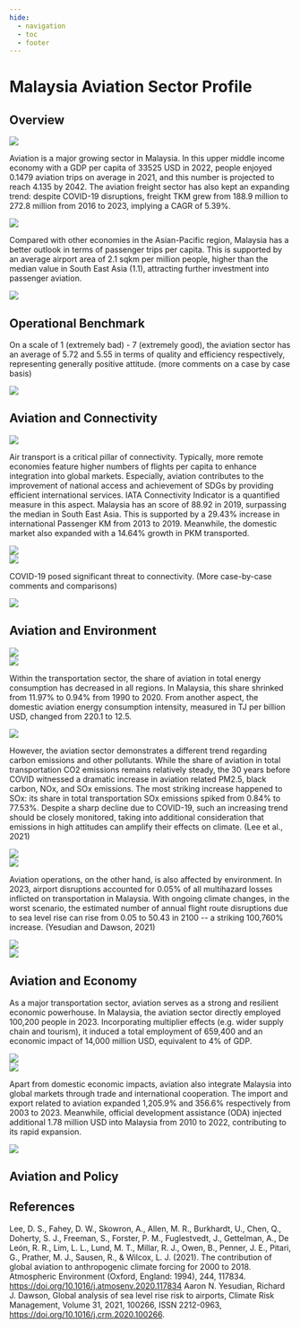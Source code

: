 ```yaml
---
hide:
  - navigation
  - toc
  - footer
---
```


<style>
  /* Hide header */
  .md-header { display: none; }
  .md-main { margin-top: 0; }

  /* Restrict width */
  .md-main__inner {
    max-width: 1100px;   /* adjust to your needs */
    margin: 0 auto;     /* center it */
  }
</style>

# Malaysia Aviation Sector Profile

## Overview

<div class='tableauPlaceholder' id='viz1755813097298' style='position: relative'><noscript><a href='#'><img alt=' ' src='https:&#47;&#47;public.tableau.com&#47;static&#47;images&#47;Av&#47;AviationProfiles&#47;A-Basics&#47;1_rss.png' style='border: none' /></a></noscript><object class='tableauViz'  style='display:none;'><param name='host_url' value='https%3A%2F%2Fpublic.tableau.com%2F' /> <param name='embed_code_version' value='3' /> <param name='site_root' value='' /><param name='name' value='AviationProfiles&#47;A-Basics' /><param name='tabs' value='yes' /><param name='toolbar' value='yes' /><param name='static_image' value='https:&#47;&#47;public.tableau.com&#47;static&#47;images&#47;Av&#47;AviationProfiles&#47;A-Basics&#47;1.png' /> <param name='animate_transition' value='yes' /><param name='display_static_image' value='yes' /><param name='display_spinner' value='yes' /><param name='display_overlay' value='yes' /><param name='display_count' value='yes' /><param name='language' value='en-GB' /></object></div>                <script type='text/javascript'>                    var divElement = document.getElementById('viz1755813097298');                    var vizElement = divElement.getElementsByTagName('object')[0];                    if ( divElement.offsetWidth > 800 ) { vizElement.style.width='1024px';vizElement.style.height='671px';} else if ( divElement.offsetWidth > 500 ) { vizElement.style.width='100%';vizElement.style.height=(divElement.offsetWidth*0.75)+'px';} else { vizElement.style.width='100%';vizElement.style.height='977px';}                     var scriptElement = document.createElement('script');                    scriptElement.src = 'https://public.tableau.com/javascripts/api/viz_v1.js';                    vizElement.parentNode.insertBefore(scriptElement, vizElement);                </script>

Aviation is a major growing sector in Malaysia. In this upper middle income economy with a GDP per capita of 33525 USD in 2022, people enjoyed 0.1479 aviation trips on average in 2021, and this number is projected to reach 4.135 by 2042. The aviation freight sector has also kept an expanding trend: despite COVID-19 disruptions, freight TKM grew from 188.9 million to 272.8 million from 2016 to 2023, implying a CAGR of 5.39%.

<div class='tableauPlaceholder' id='viz1755813401026' style='position: relative'><noscript><a href='#'><img alt=' ' src='https:&#47;&#47;public.tableau.com&#47;static&#47;images&#47;Av&#47;AviationProfiles&#47;A-AirportAreaperCapitaComparison&#47;1_rss.png' style='border: none' /></a></noscript><object class='tableauViz'  style='display:none;'><param name='host_url' value='https%3A%2F%2Fpublic.tableau.com%2F' /> <param name='embed_code_version' value='3' /> <param name='site_root' value='' /><param name='name' value='AviationProfiles&#47;A-AirportAreaperCapitaComparison' /><param name='tabs' value='yes' /><param name='toolbar' value='yes' /><param name='static_image' value='https:&#47;&#47;public.tableau.com&#47;static&#47;images&#47;Av&#47;AviationProfiles&#47;A-AirportAreaperCapitaComparison&#47;1.png' /> <param name='animate_transition' value='yes' /><param name='display_static_image' value='yes' /><param name='display_spinner' value='yes' /><param name='display_overlay' value='yes' /><param name='display_count' value='yes' /><param name='language' value='en-GB' /></object></div>                <script type='text/javascript'>                    var divElement = document.getElementById('viz1755813401026');                    var vizElement = divElement.getElementsByTagName('object')[0];                    if ( divElement.offsetWidth > 800 ) { vizElement.style.width='1024px';vizElement.style.height='671px';} else if ( divElement.offsetWidth > 500 ) { vizElement.style.width='100%';vizElement.style.height=(divElement.offsetWidth*0.75)+'px';} else { vizElement.style.width='100%';vizElement.style.height='977px';}                     var scriptElement = document.createElement('script');                    scriptElement.src = 'https://public.tableau.com/javascripts/api/viz_v1.js';                    vizElement.parentNode.insertBefore(scriptElement, vizElement);                </script>

Compared with other economies in the Asian-Pacific region, Malaysia has a better outlook in terms of passenger trips per capita. This is supported by an average airport area of 2.1 sqkm per million people, higher than the median value in South East Asia (1.1), attracting further investment into passenger aviation.

<div class='tableauPlaceholder' id='viz1755813288115' style='position: relative'><noscript><a href='#'><img alt=' ' src='https:&#47;&#47;public.tableau.com&#47;static&#47;images&#47;Av&#47;AviationProfiles&#47;A-TripsperCapitaComparison&#47;1_rss.png' style='border: none' /></a></noscript><object class='tableauViz'  style='display:none;'><param name='host_url' value='https%3A%2F%2Fpublic.tableau.com%2F' /> <param name='embed_code_version' value='3' /> <param name='site_root' value='' /><param name='name' value='AviationProfiles&#47;A-TripsperCapitaComparison' /><param name='tabs' value='yes' /><param name='toolbar' value='yes' /><param name='static_image' value='https:&#47;&#47;public.tableau.com&#47;static&#47;images&#47;Av&#47;AviationProfiles&#47;A-TripsperCapitaComparison&#47;1.png' /> <param name='animate_transition' value='yes' /><param name='display_static_image' value='yes' /><param name='display_spinner' value='yes' /><param name='display_overlay' value='yes' /><param name='display_count' value='yes' /><param name='language' value='en-GB' /></object></div>                <script type='text/javascript'>                    var divElement = document.getElementById('viz1755813288115');                    var vizElement = divElement.getElementsByTagName('object')[0];                    if ( divElement.offsetWidth > 800 ) { vizElement.style.width='1024px';vizElement.style.height='671px';} else if ( divElement.offsetWidth > 500 ) { vizElement.style.width='100%';vizElement.style.height=(divElement.offsetWidth*0.75)+'px';} else { vizElement.style.width='100%';vizElement.style.height='977px';}                     var scriptElement = document.createElement('script');                    scriptElement.src = 'https://public.tableau.com/javascripts/api/viz_v1.js';                    vizElement.parentNode.insertBefore(scriptElement, vizElement);                </script>



## Operational Benchmark


On a scale of 1 (extremely bad) - 7 (extremely good), the aviation sector has an average of 5.72 and 5.55 in terms of quality and efficiency respectively, representing generally positive attitude.
(more comments on a case by case basis)

<div class='tableauPlaceholder' id='viz1755813553589' style='position: relative'><noscript><a href='#'><img alt=' ' src='https:&#47;&#47;public.tableau.com&#47;static&#47;images&#47;Av&#47;AviationProfiles&#47;A-SubjectiveEvaluation12&#47;1_rss.png' style='border: none' /></a></noscript><object class='tableauViz'  style='display:none;'><param name='host_url' value='https%3A%2F%2Fpublic.tableau.com%2F' /> <param name='embed_code_version' value='3' /> <param name='site_root' value='' /><param name='name' value='AviationProfiles&#47;A-SubjectiveEvaluation12' /><param name='tabs' value='yes' /><param name='toolbar' value='yes' /><param name='static_image' value='https:&#47;&#47;public.tableau.com&#47;static&#47;images&#47;Av&#47;AviationProfiles&#47;A-SubjectiveEvaluation12&#47;1.png' /> <param name='animate_transition' value='yes' /><param name='display_static_image' value='yes' /><param name='display_spinner' value='yes' /><param name='display_overlay' value='yes' /><param name='display_count' value='yes' /><param name='language' value='en-GB' /></object></div>                <script type='text/javascript'>                    var divElement = document.getElementById('viz1755813553589');                    var vizElement = divElement.getElementsByTagName('object')[0];                    if ( divElement.offsetWidth > 800 ) { vizElement.style.minWidth='1024px';vizElement.style.maxWidth='100%';vizElement.style.minHeight='1050px';vizElement.style.maxHeight=(divElement.offsetWidth*0.75)+'px';} else if ( divElement.offsetWidth > 500 ) { vizElement.style.minWidth='1024px';vizElement.style.maxWidth='100%';vizElement.style.minHeight='1050px';vizElement.style.maxHeight=(divElement.offsetWidth*0.75)+'px';} else { vizElement.style.width='100%';vizElement.style.minHeight='1350px';vizElement.style.maxHeight=(divElement.offsetWidth*1.77)+'px';}                     var scriptElement = document.createElement('script');                    scriptElement.src = 'https://public.tableau.com/javascripts/api/viz_v1.js';                    vizElement.parentNode.insertBefore(scriptElement, vizElement);                </script>

## Aviation and Connectivity

<div class='tableauPlaceholder' id='viz1755813620750' style='position: relative'><noscript><a href='#'><img alt=' ' src='https:&#47;&#47;public.tableau.com&#47;static&#47;images&#47;Av&#47;AviationProfiles&#47;A-RemotenessandAviationActivity&#47;1_rss.png' style='border: none' /></a></noscript><object class='tableauViz'  style='display:none;'><param name='host_url' value='https%3A%2F%2Fpublic.tableau.com%2F' /> <param name='embed_code_version' value='3' /> <param name='site_root' value='' /><param name='name' value='AviationProfiles&#47;A-RemotenessandAviationActivity' /><param name='tabs' value='yes' /><param name='toolbar' value='yes' /><param name='static_image' value='https:&#47;&#47;public.tableau.com&#47;static&#47;images&#47;Av&#47;AviationProfiles&#47;A-RemotenessandAviationActivity&#47;1.png' /> <param name='animate_transition' value='yes' /><param name='display_static_image' value='yes' /><param name='display_spinner' value='yes' /><param name='display_overlay' value='yes' /><param name='display_count' value='yes' /><param name='language' value='en-GB' /></object></div>                <script type='text/javascript'>                    var divElement = document.getElementById('viz1755813620750');                    var vizElement = divElement.getElementsByTagName('object')[0];                    if ( divElement.offsetWidth > 800 ) { vizElement.style.width='1024px';vizElement.style.height='671px';} else if ( divElement.offsetWidth > 500 ) { vizElement.style.width='100%';vizElement.style.height=(divElement.offsetWidth*0.75)+'px';} else { vizElement.style.width='100%';vizElement.style.height='977px';}                     var scriptElement = document.createElement('script');                    scriptElement.src = 'https://public.tableau.com/javascripts/api/viz_v1.js';                    vizElement.parentNode.insertBefore(scriptElement, vizElement);                </script>

Air transport is a critical pillar of connectivity. Typically, more remote economies feature higher numbers of flights per capita to enhance integration into global markets. Especially, aviation contributes to the improvement of national access and achievement of SDGs by providing efficient international services. IATA Connectivity Indicator is a quantified measure in this aspect. Malaysia has an score of 88.92 in 2019, surpassing the median in South East Asia. This is supported by a 29.43% increase in international Passenger KM from 2013 to 2019. Meanwhile, the domestic market also expanded with a 14.64% growth in PKM transported.


<div class='tableauPlaceholder' id='viz1755813736130' style='position: relative'><noscript><a href='#'><img alt=' ' src='https:&#47;&#47;public.tableau.com&#47;static&#47;images&#47;Av&#47;AviationProfiles&#47;A-Connectivity&#47;1_rss.png' style='border: none' /></a></noscript><object class='tableauViz'  style='display:none;'><param name='host_url' value='https%3A%2F%2Fpublic.tableau.com%2F' /> <param name='embed_code_version' value='3' /> <param name='site_root' value='' /><param name='name' value='AviationProfiles&#47;A-Connectivity' /><param name='tabs' value='yes' /><param name='toolbar' value='yes' /><param name='static_image' value='https:&#47;&#47;public.tableau.com&#47;static&#47;images&#47;Av&#47;AviationProfiles&#47;A-Connectivity&#47;1.png' /> <param name='animate_transition' value='yes' /><param name='display_static_image' value='yes' /><param name='display_spinner' value='yes' /><param name='display_overlay' value='yes' /><param name='display_count' value='yes' /><param name='language' value='en-GB' /></object></div>                <script type='text/javascript'>                    var divElement = document.getElementById('viz1755813736130');                    var vizElement = divElement.getElementsByTagName('object')[0];                    if ( divElement.offsetWidth > 800 ) { vizElement.style.width='1024px';vizElement.style.height='671px';} else if ( divElement.offsetWidth > 500 ) { vizElement.style.width='100%';vizElement.style.height=(divElement.offsetWidth*0.75)+'px';} else { vizElement.style.width='100%';vizElement.style.height='977px';}                     var scriptElement = document.createElement('script');                    scriptElement.src = 'https://public.tableau.com/javascripts/api/viz_v1.js';                    vizElement.parentNode.insertBefore(scriptElement, vizElement);                </script>

<div class='tableauPlaceholder' id='viz1755813755336' style='position: relative'><noscript><a href='#'><img alt=' ' src='https:&#47;&#47;public.tableau.com&#47;static&#47;images&#47;Av&#47;AviationProfiles&#47;A-Connectivity2&#47;1_rss.png' style='border: none' /></a></noscript><object class='tableauViz'  style='display:none;'><param name='host_url' value='https%3A%2F%2Fpublic.tableau.com%2F' /> <param name='embed_code_version' value='3' /> <param name='site_root' value='' /><param name='name' value='AviationProfiles&#47;A-Connectivity2' /><param name='tabs' value='yes' /><param name='toolbar' value='yes' /><param name='static_image' value='https:&#47;&#47;public.tableau.com&#47;static&#47;images&#47;Av&#47;AviationProfiles&#47;A-Connectivity2&#47;1.png' /> <param name='animate_transition' value='yes' /><param name='display_static_image' value='yes' /><param name='display_spinner' value='yes' /><param name='display_overlay' value='yes' /><param name='display_count' value='yes' /><param name='language' value='en-GB' /></object></div>                <script type='text/javascript'>                    var divElement = document.getElementById('viz1755813755336');                    var vizElement = divElement.getElementsByTagName('object')[0];                    if ( divElement.offsetWidth > 800 ) { vizElement.style.width='1024px';vizElement.style.height='671px';} else if ( divElement.offsetWidth > 500 ) { vizElement.style.width='100%';vizElement.style.height=(divElement.offsetWidth*0.75)+'px';} else { vizElement.style.width='100%';vizElement.style.height='977px';}                     var scriptElement = document.createElement('script');                    scriptElement.src = 'https://public.tableau.com/javascripts/api/viz_v1.js';                    vizElement.parentNode.insertBefore(scriptElement, vizElement);                </script>

COVID-19 posed significant threat to connectivity. (More case-by-case comments and comparisons)

<div class='tableauPlaceholder' id='viz1755813777417' style='position: relative'><noscript><a href='#'><img alt=' ' src='https:&#47;&#47;public.tableau.com&#47;static&#47;images&#47;Av&#47;AviationProfiles&#47;A-ConnectivityBenchmark&#47;1_rss.png' style='border: none' /></a></noscript><object class='tableauViz'  style='display:none;'><param name='host_url' value='https%3A%2F%2Fpublic.tableau.com%2F' /> <param name='embed_code_version' value='3' /> <param name='site_root' value='' /><param name='name' value='AviationProfiles&#47;A-ConnectivityBenchmark' /><param name='tabs' value='yes' /><param name='toolbar' value='yes' /><param name='static_image' value='https:&#47;&#47;public.tableau.com&#47;static&#47;images&#47;Av&#47;AviationProfiles&#47;A-ConnectivityBenchmark&#47;1.png' /> <param name='animate_transition' value='yes' /><param name='display_static_image' value='yes' /><param name='display_spinner' value='yes' /><param name='display_overlay' value='yes' /><param name='display_count' value='yes' /><param name='language' value='en-GB' /></object></div>                <script type='text/javascript'>                    var divElement = document.getElementById('viz1755813777417');                    var vizElement = divElement.getElementsByTagName('object')[0];                    if ( divElement.offsetWidth > 800 ) { vizElement.style.width='1024px';vizElement.style.height='671px';} else if ( divElement.offsetWidth > 500 ) { vizElement.style.width='100%';vizElement.style.height=(divElement.offsetWidth*0.75)+'px';} else { vizElement.style.width='100%';vizElement.style.height='977px';}                     var scriptElement = document.createElement('script');                    scriptElement.src = 'https://public.tableau.com/javascripts/api/viz_v1.js';                    vizElement.parentNode.insertBefore(scriptElement, vizElement);                </script>

## Aviation and Environment

<div class='tableauPlaceholder' id='viz1755813900781' style='position: relative'><noscript><a href='#'><img alt=' ' src='https:&#47;&#47;public.tableau.com&#47;static&#47;images&#47;Av&#47;AviationProfiles&#47;A-EnergyConsumption&#47;1_rss.png' style='border: none' /></a></noscript><object class='tableauViz'  style='display:none;'><param name='host_url' value='https%3A%2F%2Fpublic.tableau.com%2F' /> <param name='embed_code_version' value='3' /> <param name='site_root' value='' /><param name='name' value='AviationProfiles&#47;A-EnergyConsumption' /><param name='tabs' value='yes' /><param name='toolbar' value='yes' /><param name='static_image' value='https:&#47;&#47;public.tableau.com&#47;static&#47;images&#47;Av&#47;AviationProfiles&#47;A-EnergyConsumption&#47;1.png' /> <param name='animate_transition' value='yes' /><param name='display_static_image' value='yes' /><param name='display_spinner' value='yes' /><param name='display_overlay' value='yes' /><param name='display_count' value='yes' /><param name='language' value='en-GB' /></object></div>                <script type='text/javascript'>                    var divElement = document.getElementById('viz1755813900781');                    var vizElement = divElement.getElementsByTagName('object')[0];                    if ( divElement.offsetWidth > 800 ) { vizElement.style.width='1024px';vizElement.style.height='671px';} else if ( divElement.offsetWidth > 500 ) { vizElement.style.width='100%';vizElement.style.height=(divElement.offsetWidth*0.75)+'px';} else { vizElement.style.width='100%';vizElement.style.height='977px';}                     var scriptElement = document.createElement('script');                    scriptElement.src = 'https://public.tableau.com/javascripts/api/viz_v1.js';                    vizElement.parentNode.insertBefore(scriptElement, vizElement);                </script>

<div class='tableauPlaceholder' id='viz1755813939548' style='position: relative'><noscript><a href='#'><img alt=' ' src='https:&#47;&#47;public.tableau.com&#47;static&#47;images&#47;Av&#47;AviationProfiles&#47;A-EnergyConsumptionBenchmark&#47;1_rss.png' style='border: none' /></a></noscript><object class='tableauViz'  style='display:none;'><param name='host_url' value='https%3A%2F%2Fpublic.tableau.com%2F' /> <param name='embed_code_version' value='3' /> <param name='site_root' value='' /><param name='name' value='AviationProfiles&#47;A-EnergyConsumptionBenchmark' /><param name='tabs' value='yes' /><param name='toolbar' value='yes' /><param name='static_image' value='https:&#47;&#47;public.tableau.com&#47;static&#47;images&#47;Av&#47;AviationProfiles&#47;A-EnergyConsumptionBenchmark&#47;1.png' /> <param name='animate_transition' value='yes' /><param name='display_static_image' value='yes' /><param name='display_spinner' value='yes' /><param name='display_overlay' value='yes' /><param name='display_count' value='yes' /><param name='language' value='en-GB' /></object></div>                <script type='text/javascript'>                    var divElement = document.getElementById('viz1755813939548');                   var vizElement = divElement.getElementsByTagName('object')[0];                    if ( divElement.offsetWidth > 800 ) { vizElement.style.width='1024px';vizElement.style.height='671px';} else if ( divElement.offsetWidth > 500 ) { vizElement.style.width='100%';vizElement.style.height=(divElement.offsetWidth*0.75)+'px';} else { vizElement.style.width='100%';vizElement.style.height='977px';}                     var scriptElement = document.createElement('script');                    scriptElement.src = 'https://public.tableau.com/javascripts/api/viz_v1.js';                    vizElement.parentNode.insertBefore(scriptElement, vizElement);                </script>

Within the transportation sector, the share of aviation in total energy consumption has decreased in all regions. In Malaysia, this share shrinked from 11.97% to 0.94% from 1990 to 2020. From another aspect, the domestic aviation energy consumption intensity, measured in TJ per billion USD, changed from 220.1 to 12.5.

<div class='tableauPlaceholder' id='viz1755813951936' style='position: relative'><noscript><a href='#'><img alt=' ' src='https:&#47;&#47;public.tableau.com&#47;static&#47;images&#47;5C&#47;5CRC5CZ2J&#47;1_rss.png' style='border: none' /></a></noscript><object class='tableauViz'  style='display:none;'><param name='host_url' value='https%3A%2F%2Fpublic.tableau.com%2F' /> <param name='embed_code_version' value='3' /> <param name='path' value='shared&#47;5CRC5CZ2J' /> <param name='toolbar' value='yes' /><param name='static_image' value='https:&#47;&#47;public.tableau.com&#47;static&#47;images&#47;5C&#47;5CRC5CZ2J&#47;1.png' /> <param name='animate_transition' value='yes' /><param name='display_static_image' value='yes' /><param name='display_spinner' value='yes' /><param name='display_overlay' value='yes' /><param name='display_count' value='yes' /><param name='language' value='en-GB' /></object></div>                <script type='text/javascript'>                    var divElement = document.getElementById('viz1755813951936');                    var vizElement = divElement.getElementsByTagName('object')[0];                    if ( divElement.offsetWidth > 800 ) { vizElement.style.width='1024px';vizElement.style.height='671px';} else if ( divElement.offsetWidth > 500 ) { vizElement.style.width='100%';vizElement.style.height=(divElement.offsetWidth*0.75)+'px';} else { vizElement.style.width='100%';vizElement.style.height='977px';}                     var scriptElement = document.createElement('script');                    scriptElement.src = 'https://public.tableau.com/javascripts/api/viz_v1.js';                    vizElement.parentNode.insertBefore(scriptElement, vizElement);                </script>

However, the aviation sector demonstrates a different trend regarding carbon emissions and other pollutants. While the share of aviation in total transportation CO2 emissions remains relatively steady, the 30 years before COVID witnessed a dramatic increase in aviation related PM2.5, black carbon, NOx, and SOx emissions. The most striking increase happened to SOx: its share in total transportation SOx emissions spiked from 0.84% to 77.53%. Despite a sharp decline due to COVID-19, such an increasing trend should be closely monitored, taking into additional consideration that emissions in high attitudes can amplify their effects on climate. (Lee et al., 2021)

<div class='tableauPlaceholder' id='viz1755813967969' style='position: relative'><noscript><a href='#'><img alt=' ' src='https:&#47;&#47;public.tableau.com&#47;static&#47;images&#47;4N&#47;4NG35T7QJ&#47;1_rss.png' style='border: none' /></a></noscript><object class='tableauViz'  style='display:none;'><param name='host_url' value='https%3A%2F%2Fpublic.tableau.com%2F' /> <param name='embed_code_version' value='3' /> <param name='path' value='shared&#47;4NG35T7QJ' /> <param name='toolbar' value='yes' /><param name='static_image' value='https:&#47;&#47;public.tableau.com&#47;static&#47;images&#47;4N&#47;4NG35T7QJ&#47;1.png' /> <param name='animate_transition' value='yes' /><param name='display_static_image' value='yes' /><param name='display_spinner' value='yes' /><param name='display_overlay' value='yes' /><param name='display_count' value='yes' /><param name='language' value='en-GB' /></object></div>                <script type='text/javascript'>                    var divElement = document.getElementById('viz1755813967969');                    var vizElement = divElement.getElementsByTagName('object')[0];                    if ( divElement.offsetWidth > 800 ) { vizElement.style.width='1024px';vizElement.style.height='671px';} else if ( divElement.offsetWidth > 500 ) { vizElement.style.width='100%';vizElement.style.height=(divElement.offsetWidth*0.75)+'px';} else { vizElement.style.width='100%';vizElement.style.height='977px';}                     var scriptElement = document.createElement('script');                    scriptElement.src = 'https://public.tableau.com/javascripts/api/viz_v1.js';                    vizElement.parentNode.insertBefore(scriptElement, vizElement);                </script>

<div class='tableauPlaceholder' id='viz1755813987932' style='position: relative'><noscript><a href='#'><img alt=' ' src='https:&#47;&#47;public.tableau.com&#47;static&#47;images&#47;KD&#47;KDD9BQCJR&#47;1_rss.png' style='border: none' /></a></noscript><object class='tableauViz'  style='display:none;'><param name='host_url' value='https%3A%2F%2Fpublic.tableau.com%2F' /> <param name='embed_code_version' value='3' /> <param name='path' value='shared&#47;KDD9BQCJR' /> <param name='toolbar' value='yes' /><param name='static_image' value='https:&#47;&#47;public.tableau.com&#47;static&#47;images&#47;KD&#47;KDD9BQCJR&#47;1.png' /> <param name='animate_transition' value='yes' /><param name='display_static_image' value='yes' /><param name='display_spinner' value='yes' /><param name='display_overlay' value='yes' /><param name='display_count' value='yes' /><param name='language' value='en-GB' /></object></div>                <script type='text/javascript'>                    var divElement = document.getElementById('viz1755813987932');                    var vizElement = divElement.getElementsByTagName('object')[0];                    if ( divElement.offsetWidth > 800 ) { vizElement.style.width='1024px';vizElement.style.height='671px';} else if ( divElement.offsetWidth > 500 ) { vizElement.style.width='100%';vizElement.style.height=(divElement.offsetWidth*0.75)+'px';} else { vizElement.style.width='100%';vizElement.style.height='977px';}                     var scriptElement = document.createElement('script');                    scriptElement.src = 'https://public.tableau.com/javascripts/api/viz_v1.js';                    vizElement.parentNode.insertBefore(scriptElement, vizElement);                </script>

Aviation operations, on the other hand, is also affected by environment. In 2023, airport disruptions accounted for 0.05% of all multihazard losses inflicted on transportation in Malaysia. With ongoing climate changes, in the worst scenario, the estimated number of annual flight route disruptions due to sea level rise can rise from 0.05 to 50.43 in 2100 -- a striking 100,760% increase. (Yesudian and Dawson, 2021)


<div class='tableauPlaceholder' id='viz1755814006052' style='position: relative'><noscript><a href='#'><img alt=' ' src='https:&#47;&#47;public.tableau.com&#47;static&#47;images&#47;J5&#47;J5QS2F8BN&#47;1_rss.png' style='border: none' /></a></noscript><object class='tableauViz'  style='display:none;'><param name='host_url' value='https%3A%2F%2Fpublic.tableau.com%2F' /> <param name='embed_code_version' value='3' /> <param name='path' value='shared&#47;J5QS2F8BN' /> <param name='toolbar' value='yes' /><param name='static_image' value='https:&#47;&#47;public.tableau.com&#47;static&#47;images&#47;J5&#47;J5QS2F8BN&#47;1.png' /> <param name='animate_transition' value='yes' /><param name='display_static_image' value='yes' /><param name='display_spinner' value='yes' /><param name='display_overlay' value='yes' /><param name='display_count' value='yes' /><param name='language' value='en-GB' /></object></div>                <script type='text/javascript'>                    var divElement = document.getElementById('viz1755814006052');                    var vizElement = divElement.getElementsByTagName('object')[0];                    if ( divElement.offsetWidth > 800 ) { vizElement.style.width='1024px';vizElement.style.height='671px';} else if ( divElement.offsetWidth > 500 ) { vizElement.style.width='100%';vizElement.style.height=(divElement.offsetWidth*0.75)+'px';} else { vizElement.style.width='100%';vizElement.style.height='977px';}                     var scriptElement = document.createElement('script');                    scriptElement.src = 'https://public.tableau.com/javascripts/api/viz_v1.js';                    vizElement.parentNode.insertBefore(scriptElement, vizElement);                </script>

<div class='tableauPlaceholder' id='viz1755814024085' style='position: relative'><noscript><a href='#'><img alt=' ' src='https:&#47;&#47;public.tableau.com&#47;static&#47;images&#47;GM&#47;GMBFRDPQR&#47;1_rss.png' style='border: none' /></a></noscript><object class='tableauViz'  style='display:none;'><param name='host_url' value='https%3A%2F%2Fpublic.tableau.com%2F' /> <param name='embed_code_version' value='3' /> <param name='path' value='shared&#47;GMBFRDPQR' /> <param name='toolbar' value='yes' /><param name='static_image' value='https:&#47;&#47;public.tableau.com&#47;static&#47;images&#47;GM&#47;GMBFRDPQR&#47;1.png' /> <param name='animate_transition' value='yes' /><param name='display_static_image' value='yes' /><param name='display_spinner' value='yes' /><param name='display_overlay' value='yes' /><param name='display_count' value='yes' /><param name='language' value='en-GB' /></object></div>                <script type='text/javascript'>                    var divElement = document.getElementById('viz1755814024085');                    var vizElement = divElement.getElementsByTagName('object')[0];                    if ( divElement.offsetWidth > 800 ) { vizElement.style.width='1024px';vizElement.style.height='671px';} else if ( divElement.offsetWidth > 500 ) { vizElement.style.width='100%';vizElement.style.height=(divElement.offsetWidth*0.75)+'px';} else { vizElement.style.width='100%';vizElement.style.height='977px';}                     var scriptElement = document.createElement('script');                    scriptElement.src = 'https://public.tableau.com/javascripts/api/viz_v1.js';                    vizElement.parentNode.insertBefore(scriptElement, vizElement);                </script>

## Aviation and Economy

As a major transportation sector, aviation serves as a strong and resilient economic powerhouse. In Malaysia, the aviation sector directly employed 100,200 people in 2023. Incorporating multiplier effects (e.g. wider supply chain and tourism), it induced a total employment of 659,400 and an economic impact of 14,000 million USD, equivalent to 4% of GDP.


<div class='tableauPlaceholder' id='viz1755814040121' style='position: relative'><noscript><a href='#'><img alt=' ' src='https:&#47;&#47;public.tableau.com&#47;static&#47;images&#47;CW&#47;CWQ7325B7&#47;1_rss.png' style='border: none' /></a></noscript><object class='tableauViz'  style='display:none;'><param name='host_url' value='https%3A%2F%2Fpublic.tableau.com%2F' /> <param name='embed_code_version' value='3' /> <param name='path' value='shared&#47;CWQ7325B7' /> <param name='toolbar' value='yes' /><param name='static_image' value='https:&#47;&#47;public.tableau.com&#47;static&#47;images&#47;CW&#47;CWQ7325B7&#47;1.png' /> <param name='animate_transition' value='yes' /><param name='display_static_image' value='yes' /><param name='display_spinner' value='yes' /><param name='display_overlay' value='yes' /><param name='display_count' value='yes' /><param name='language' value='en-GB' /></object></div>                <script type='text/javascript'>                    var divElement = document.getElementById('viz1755814040121');                    var vizElement = divElement.getElementsByTagName('object')[0];                    if ( divElement.offsetWidth > 800 ) { vizElement.style.width='1024px';vizElement.style.height='671px';} else if ( divElement.offsetWidth > 500 ) { vizElement.style.width='100%';vizElement.style.height=(divElement.offsetWidth*0.75)+'px';} else { vizElement.style.width='100%';vizElement.style.height='977px';}                     var scriptElement = document.createElement('script');                    scriptElement.src = 'https://public.tableau.com/javascripts/api/viz_v1.js';                    vizElement.parentNode.insertBefore(scriptElement, vizElement);                </script>

<div class='tableauPlaceholder' id='viz1755814083406' style='position: relative'><noscript><a href='#'><img alt=' ' src='https:&#47;&#47;public.tableau.com&#47;static&#47;images&#47;CX&#47;CXBKXJ24S&#47;1_rss.png' style='border: none' /></a></noscript><object class='tableauViz'  style='display:none;'><param name='host_url' value='https%3A%2F%2Fpublic.tableau.com%2F' /> <param name='embed_code_version' value='3' /> <param name='path' value='shared&#47;CXBKXJ24S' /> <param name='toolbar' value='yes' /><param name='static_image' value='https:&#47;&#47;public.tableau.com&#47;static&#47;images&#47;CX&#47;CXBKXJ24S&#47;1.png' /> <param name='animate_transition' value='yes' /><param name='display_static_image' value='yes' /><param name='display_spinner' value='yes' /><param name='display_overlay' value='yes' /><param name='display_count' value='yes' /><param name='language' value='en-GB' /></object></div>                <script type='text/javascript'>                    var divElement = document.getElementById('viz1755814083406');                    var vizElement = divElement.getElementsByTagName('object')[0];                    if ( divElement.offsetWidth > 800 ) { vizElement.style.width='1024px';vizElement.style.height='671px';} else if ( divElement.offsetWidth > 500 ) { vizElement.style.width='100%';vizElement.style.height=(divElement.offsetWidth*0.75)+'px';} else { vizElement.style.width='100%';vizElement.style.height='977px';}                     var scriptElement = document.createElement('script');                    scriptElement.src = 'https://public.tableau.com/javascripts/api/viz_v1.js';                    vizElement.parentNode.insertBefore(scriptElement, vizElement);                </script>

Apart from domestic economic impacts, aviation also integrate Malaysia into global markets through trade and international cooperation. The import and export related to aviation expanded 1,205.9% and 356.6% respectively from 2003 to 2023. Meanwhile, official development assistance (ODA) injected additional 1.78 million USD into Malaysia from 2010 to 2022, contributing to its rapid expansion.

<div class='tableauPlaceholder' id='viz1755814112638' style='position: relative'><noscript><a href='#'><img alt=' ' src='https:&#47;&#47;public.tableau.com&#47;static&#47;images&#47;MD&#47;MDCKWTQT2&#47;1_rss.png' style='border: none' /></a></noscript><object class='tableauViz'  style='display:none;'><param name='host_url' value='https%3A%2F%2Fpublic.tableau.com%2F' /> <param name='embed_code_version' value='3' /> <param name='path' value='shared&#47;MDCKWTQT2' /> <param name='toolbar' value='yes' /><param name='static_image' value='https:&#47;&#47;public.tableau.com&#47;static&#47;images&#47;MD&#47;MDCKWTQT2&#47;1.png' /> <param name='animate_transition' value='yes' /><param name='display_static_image' value='yes' /><param name='display_spinner' value='yes' /><param name='display_overlay' value='yes' /><param name='display_count' value='yes' /><param name='language' value='en-GB' /></object></div>                <script type='text/javascript'>                    var divElement = document.getElementById('viz1755814112638');                    var vizElement = divElement.getElementsByTagName('object')[0];                    if ( divElement.offsetWidth > 800 ) { vizElement.style.width='1024px';vizElement.style.height='671px';} else if ( divElement.offsetWidth > 500 ) { vizElement.style.width='100%';vizElement.style.height=(divElement.offsetWidth*0.75)+'px';} else { vizElement.style.width='100%';vizElement.style.height='977px';}                     var scriptElement = document.createElement('script');                    scriptElement.src = 'https://public.tableau.com/javascripts/api/viz_v1.js';                    vizElement.parentNode.insertBefore(scriptElement, vizElement);                </script>

## Aviation and Policy






## References

Lee, D. S., Fahey, D. W., Skowron, A., Allen, M. R., Burkhardt, U., Chen, Q., Doherty, S. J., Freeman, S., Forster, P. M., Fuglestvedt, J., Gettelman, A., De León, R. R., Lim, L. L., Lund, M. T., Millar, R. J., Owen, B., Penner, J. E., Pitari, G., Prather, M. J., Sausen, R., & Wilcox, L. J. (2021). The contribution of global aviation to anthropogenic climate forcing for 2000 to 2018. Atmospheric Environment (Oxford, England: 1994), 244, 117834. https://doi.org/10.1016/j.atmosenv.2020.117834
Aaron N. Yesudian, Richard J. Dawson, Global analysis of sea level rise risk to airports, Climate Risk Management, Volume 31, 2021, 100266, ISSN 2212-0963, https://doi.org/10.1016/j.crm.2020.100266.
